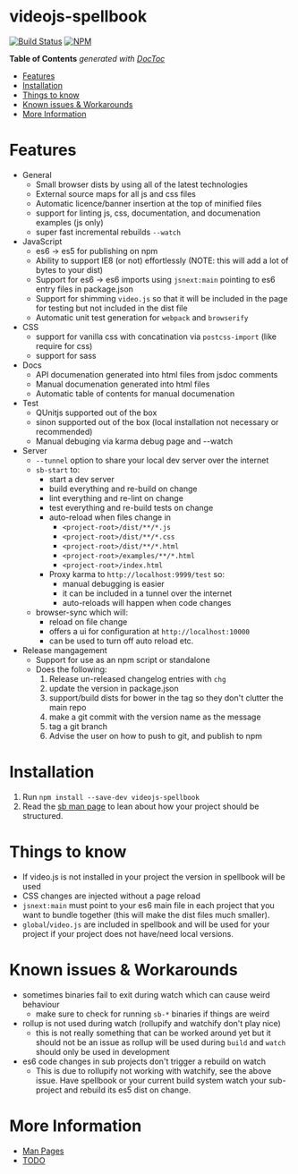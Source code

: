 # videojs-spellbook
[![Build Status](https://travis-ci.org/videojs/spellbook.svg?branch=master)](https://travis-ci.org/videojs/spellbook)
[![NPM](https://nodei.co/npm/videojs-spellbook.png)](https://nodei.co/npm/videojs-spellbook/)

<!-- START doctoc generated TOC please keep comment here to allow auto update -->
<!-- DON'T EDIT THIS SECTION, INSTEAD RE-RUN doctoc TO UPDATE -->
**Table of Contents**  *generated with [DocToc](https://github.com/thlorenz/doctoc)*

- [Features](#features)
- [Installation](#installation)
- [Things to know](#things-to-know)
- [Known issues & Workarounds](#known-issues--workarounds)
- [More Information](#more-information)

<!-- END doctoc generated TOC please keep comment here to allow auto update -->

# Features
* General
  * Small browser dists by using all of the latest technologies
  * External source maps for all js and css files
  * Automatic licence/banner insertion at the top of minified files
  * support for linting js, css, documentation, and documenation examples (js only)
  * super fast incremental rebuilds `--watch`
* JavaScript
  * es6 -> es5 for publishing on npm
  * Ability to support IE8 (or not) effortlessly (NOTE: this will add a lot of bytes to your dist)
  * Support for es6 -> es6 imports using `jsnext:main` pointing to es6 entry files in package.json
  * Support for shimming `video.js` so that it will be included in the page for testing but not included in the dist file
  * Automatic unit test generation for `webpack` and `browserify`
* CSS
  * support for vanilla css with concatination via `postcss-import` (like require for css)
  * support for sass
* Docs
  * API documenation generated into html files from jsdoc comments
  * Manual documenation generated into html files
  * Automatic table of contents for manual documenation
* Test
  * QUnitjs supported out of the box
  * sinon supported out of the box (local installation not necessary or recommended)
  * Manual debuging via karma debug page and --watch
* Server
  * `--tunnel` option to share your local dev server over the internet
  * `sb-start` to:
    * start a dev server
    * build everything and re-build on change
    * lint everything and re-lint on change
    * test everything and re-build tests on change
    * auto-reload when files change in
      * `<project-root>/dist/**/*.js`
      * `<project-root>/dist/**/*.css`
      * `<project-root>/dist/**/*.html`
      * `<project-root>/examples/**/*.html`
      * `<project-root>/index.html`
    * Proxy karma to `http://localhost:9999/test` so:
      * manual debugging is easier
      * it can be included in a tunnel over the internet
      * auto-reloads will happen when code changes
  * browser-sync which will:
    * reload on file change
    * offers a ui for configuration at `http://localhost:10000`
    * can be used to turn off auto reload etc.
* Release mangagement
  * Support for use as an npm script or standalone
  * Does the following:
    1. Release un-released changelog entries with `chg`
    2. update the version in package.json
    3. support/build dists for bower in the tag so they don't clutter the main repo
    4. make a git commit with the version name as the message
    5. tag a git branch
    6. Advise the user on how to push to git, and publish to npm

# Installation
1. Run `npm install --save-dev videojs-spellbook`
2. Read the [sb man page](/docs/sb.md) to lean about how your project should be structured.

# Things to know
* If video.js is not installed in your project the version in spellbook will be used
* CSS changes are injected without a page reload
* `jsnext:main` must point to your es6 main file in each project that you want to bundle together (this will make
  the dist files much smaller).
* `global`/`video.js` are included in spellbook and will be used for your project if your project does not have/need
  local versions.

# Known issues & Workarounds
* sometimes binaries fail to exit during watch which can cause weird behaviour
  * make sure to check for running `sb-*` binaries if things are weird
* rollup is not used during watch (rollupify and watchify don't play nice)
  * this is not really something that can be worked around yet but it should
    not be an issue as rollup will be used during `build` and `watch` should only
    be used in development
* es6 code changes in sub projects don't trigger a rebuild on watch
  * This is due to rollupify not working with watchify, see the above issue. Have spellbook or your
    current build system watch your sub-project and rebuild its es5 dist on change.

# More Information
* [Man Pages](/docs/)
* [TODO](TODO.md)
